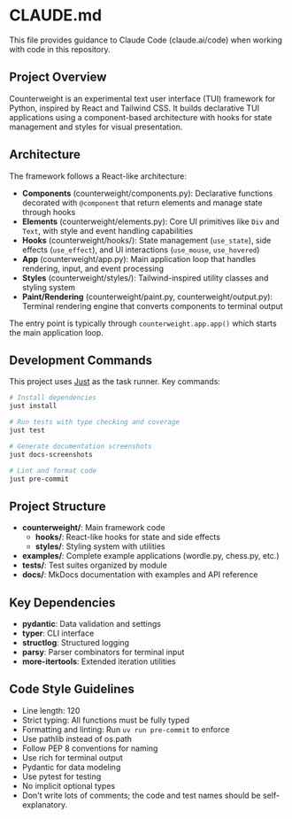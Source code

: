 # CLAUDE.md

This file provides guidance to Claude Code (claude.ai/code) when working with code in this repository.

## Project Overview

Counterweight is an experimental text user interface (TUI) framework for Python, inspired by React and Tailwind CSS.
It builds declarative TUI applications using a component-based architecture with hooks for state management and styles for visual presentation.

## Architecture

The framework follows a React-like architecture:

- **Components** (counterweight/components.py): Declarative functions decorated with `@component` that return elements and manage state through hooks
- **Elements** (counterweight/elements.py): Core UI primitives like `Div` and `Text`, with style and event handling capabilities
- **Hooks** (counterweight/hooks/): State management (`use_state`), side effects (`use_effect`), and UI interactions (`use_mouse`, `use_hovered`)
- **App** (counterweight/app.py): Main application loop that handles rendering, input, and event processing
- **Styles** (counterweight/styles/): Tailwind-inspired utility classes and styling system
- **Paint/Rendering** (counterweight/paint.py, counterweight/output.py): Terminal rendering engine that converts components to terminal output

The entry point is typically through `counterweight.app.app()` which starts the main application loop.

## Development Commands

This project uses [Just](https://github.com/casey/just) as the task runner. Key commands:

```bash
# Install dependencies
just install

# Run tests with type checking and coverage
just test

# Generate documentation screenshots
just docs-screenshots

# Lint and format code
just pre-commit
```

## Project Structure

- **counterweight/**: Main framework code
  - **hooks/**: React-like hooks for state and side effects
  - **styles/**: Styling system with utilities
- **examples/**: Complete example applications (wordle.py, chess.py, etc.)
- **tests/**: Test suites organized by module
- **docs/**: MkDocs documentation with examples and API reference

## Key Dependencies

- **pydantic**: Data validation and settings
- **typer**: CLI interface
- **structlog**: Structured logging
- **parsy**: Parser combinators for terminal input
- **more-itertools**: Extended iteration utilities

## Code Style Guidelines
- Line length: 120
- Strict typing: All functions must be fully typed
- Formatting and linting: Run `uv run pre-commit` to enforce
- Use pathlib instead of os.path
- Follow PEP 8 conventions for naming
- Use rich for terminal output
- Pydantic for data modeling
- Use pytest for testing
- No implicit optional types
- Don't write lots of comments; the code and test names should be self-explanatory.

